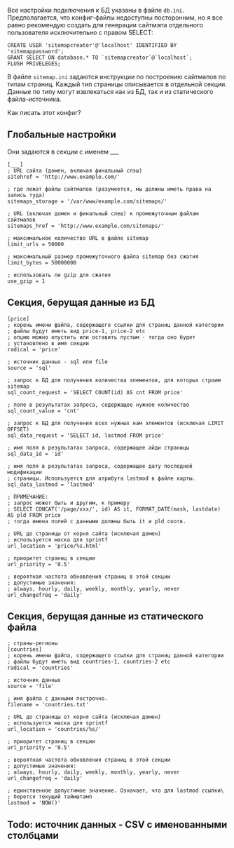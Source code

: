 Все настройки подключения к БД указаны в файле `db.ini`. Предполагается, что конфиг-файлы недоступны посторонним,
но я все равно рекомендую создать для генерации сайтмэпа отдельного пользователя исключительно с правом SELECT:

```
CREATE USER 'sitemapcreator'@'localhost' IDENTIFIED BY 'sitemappassword';
GRANT SELECT ON database.* TO `sitemapcreator`@`localhost`;
FLUSH PRIVELEGES;
```

В файле `sitemap.ini` задаются инструкции по построению сайтмапов по типам страниц. Каждый тип страницы описывается в отдельной секции. Данные по типу могут извлекаться как из БД, так и из статического файла-источника.

Как писать этот конфиг?

## Глобальные настройки
Они задаются в секции с именем ___

```
[___]
; URL сайта (домен, включая финальный слэш)
sitehref = 'http://www.example.com/'

; где лежат файлы сайтмапов (разумеется, мы должны иметь права на запись туда)
sitemaps_storage = '/var/www/example.com/sitemaps/'

; URL (включая домен и финальный слеш) к промежуточным файлам сайтмапов
sitemaps_href = 'http://www.example.com/sitemaps/'

; максимальное количество URL в файле sitemap
limit_urls = 50000

; максимальный размер промежуточного файла sitemap без сжатия
limit_bytes = 50000000

; использовать ли gzip для сжатия
use_gzip = 1
```

## Секция, берущая данные из БД

```
[price]
; корень имени файла, содержащего ссылки для страниц данной категории
; файлы будут иметь вид price-1, price-2 etc
; опцию можно опустить или оставить пустым - тогда оно будет 
; установлено в имя секции
radical = 'price'

; источник данных - sql или file
source = 'sql'

; запрос к БД для получения количества элементов, для которых строим sitemap
sql_count_request = 'SELECT COUNT(id) AS cnt FROM price'

; поле в результатах запроса, содержащее нужное количество
sql_count_value = 'cnt'

; запрос к БД для получения всех нужных нам элементов (исключая LIMIT OFFSET)
sql_data_request = 'SELECT id, lastmod FROM price'

; имя поля в результатах запроса, содержащее айди страницы
sql_data_id = 'id'

; имя поля в результатах запроса, содержащее дату последней модификации 
; страницы. Используется для атрибута lastmod в файле карты.
sql_data_lastmod = 'lastmod'

; ПРИМЕЧАНИЕ:
; запрос может быть и другим, к примеру
; SELECT CONCAT('/page/xxx/', id) AS it, FORMAT_DATE(mask, lastdate) AS pld FROM price
; тогда имена полей с данными должны быть it и pld соотв.

; URL до страницы от корня сайта (исключая домен)
; используется маска для sprintf
url_location = 'price/%s.html'

; приоритет страниц в секции
url_priority = '0.5'

; вероятная частота обновления страниц в этой секции
; допустимые значения:
; always, hourly, daily, weekly, monthly, yearly, never
url_changefreq = 'daily'
```

## Секция, берущая данные из статического файла

```
; страны-регионы
[countries]
; корень имени файла, содержащего ссылки для страниц данной категории
; файлы будут иметь вид countries-1, countries-2 etc
radical = 'countries'

; источник данных
source = 'file'

; имя файла с данными построчно. 
filename = 'countries.txt'

; URL до страницы от корня сайта (исключая домен)
; используется маска для sprintf
url_location = 'countries/%s/'

; приоритет страниц в секции
url_priority = '0.5'

; вероятная частота обновления страниц в этой секции
; допустимые значения:
; always, hourly, daily, weekly, monthly, yearly, never
url_changefreq = 'daily'

; единственное допустимое значение. Означает, что для lastmod ссылки\
; берется текущий таймштамп
lastmod = 'NOW()'
```

## Todo: источник данных - CSV с именованными столбцами


